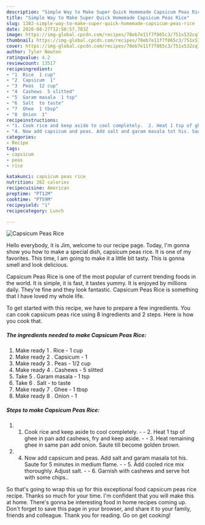 ```yaml
---
description: "Simple Way to Make Super Quick Homemade Capsicum Peas Rice"
title: "Simple Way to Make Super Quick Homemade Capsicum Peas Rice"
slug: 1382-simple-way-to-make-super-quick-homemade-capsicum-peas-rice
date: 2020-08-27T12:50:57.783Z
image: https://img-global.cpcdn.com/recipes/78eb7e11f7f865c3/751x532cq70/capsicum-peas-rice-recipe-main-photo.jpg
thumbnail: https://img-global.cpcdn.com/recipes/78eb7e11f7f865c3/751x532cq70/capsicum-peas-rice-recipe-main-photo.jpg
cover: https://img-global.cpcdn.com/recipes/78eb7e11f7f865c3/751x532cq70/capsicum-peas-rice-recipe-main-photo.jpg
author: Tyler Newton
ratingvalue: 4.2
reviewcount: 13517
recipeingredient:
- "1  Rice  1 cup"
- "2  Capsicum  1"
- "3  Peas  12 cup"
- "4  Cashews  5 slitted"
- "5  Garam masala  1 tsp"
- "6  Salt  to taste"
- "7  Ghee  1 tbsp"
- "8  Onion  1"
recipeinstructions:
- "1. Cook rice and keep aside to cool completely.  2. Heat 1 tsp of ghee in pan add cashews, fry and keep aside.  3. Heat remaining ghee in same pan add onion. Saute till become golden brown."
- "4. Now add capsicum and peas. Add salt and garam masala tot his. Saute for 5 minutes in medium flame.  5. Add cooled rice mix thoroughly. Adjust salt.  6. Garnish with cashews and serve hot with some chips.."
categories:
- Recipe
tags:
- capsicum
- peas
- rice

katakunci: capsicum peas rice 
nutrition: 262 calories
recipecuisine: American
preptime: "PT12M"
cooktime: "PT59M"
recipeyield: "1"
recipecategory: Lunch

---
```



![Capsicum Peas Rice](https://img-global.cpcdn.com/recipes/78eb7e11f7f865c3/751x532cq70/capsicum-peas-rice-recipe-main-photo.jpg)

Hello everybody, it is Jim, welcome to our recipe page. Today, I'm gonna show you how to make a special dish, capsicum peas rice. It is one of my favorites. This time, I am going to make it a little bit tasty. This is gonna smell and look delicious.



Capsicum Peas Rice is one of the most popular of current trending foods in the world. It is simple, it is fast, it tastes yummy. It is enjoyed by millions daily. They're fine and they look fantastic. Capsicum Peas Rice is something that I have loved my whole life.


To get started with this recipe, we have to prepare a few ingredients. You can cook capsicum peas rice using 8 ingredients and 2 steps. Here is how you cook that.

<!--inarticleads1-->

##### The ingredients needed to make Capsicum Peas Rice:

1. Make ready 1 . Rice - 1 cup
1. Make ready 2 . Capsicum - 1
1. Make ready 3 . Peas - 1/2 cup
1. Make ready 4 . Cashews - 5 slitted
1. Take 5 . Garam masala - 1 tsp
1. Take 6 . Salt - to taste
1. Make ready 7 . Ghee - 1 tbsp
1. Make ready 8 . Onion - 1




<!--inarticleads2-->

##### Steps to make Capsicum Peas Rice:

1. 1. Cook rice and keep aside to cool completely. -  - 2. Heat 1 tsp of ghee in pan add cashews, fry and keep aside. -  - 3. Heat remaining ghee in same pan add onion. Saute till become golden brown.
1. 4. Now add capsicum and peas. Add salt and garam masala tot his. Saute for 5 minutes in medium flame. -  - 5. Add cooled rice mix thoroughly. Adjust salt. -  - 6. Garnish with cashews and serve hot with some chips..




So that's going to wrap this up for this exceptional food capsicum peas rice recipe. Thanks so much for your time. I'm confident that you will make this at home. There's gonna be interesting food in home recipes coming up. Don't forget to save this page in your browser, and share it to your family, friends and colleague. Thank you for reading. Go on get cooking!
